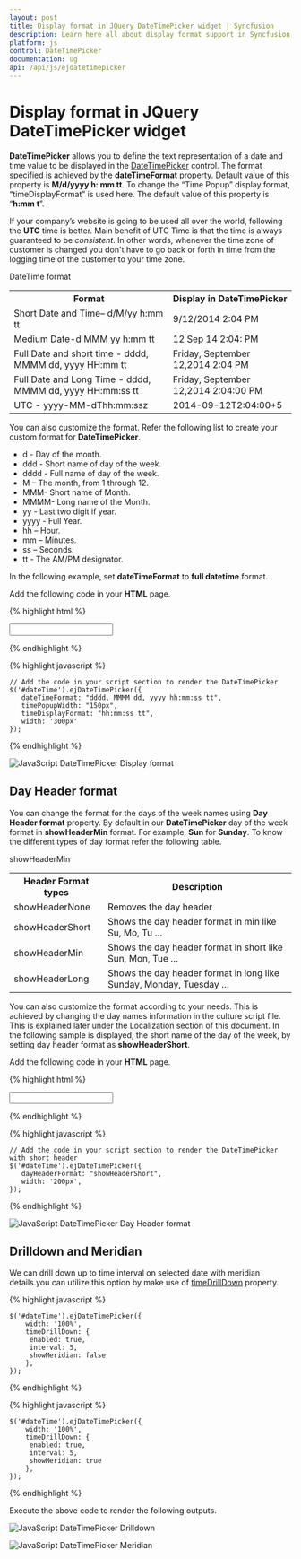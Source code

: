 ```yaml
---
layout: post
title: Display format in JQuery DateTimePicker widget | Syncfusion
description: Learn here all about display format support in Syncfusion JQuery DateTimePicker Control, its elements, and more.
platform: js
control: DateTimePicker
documentation: ug
api: /api/js/ejdatetimepicker
---
```


# Display format in JQuery DateTimePicker widget

**DateTimePicker** allows you to define the text representation of a date and time value to be displayed in the [DateTimePicker](https://www.syncfusion.com/javascript-ui-controls/js-datetime-picker) control. The format specified is achieved by the **dateTimeFormat** property. Default value of this property is **M/d/yyyy h: mm tt**. To change the “Time Popup” display format, “timeDisplayFormat” is used here. The default value of this property is “**h:mm t**”. 

If your company’s website is going to be used all over the world, following the **UTC** time is better. Main benefit of UTC Time is that the time is always guaranteed to be _consistent_. In other words, whenever the time zone of customer is changed you don't have to go back or forth in time from the logging time of the customer to your time zone.

DateTime format

<table>
   <tr>
      <th>
         Format
      </th>
      <th>
         Display in DateTimePicker
      </th>
   </tr>
   <tr>
      <td>
         Short Date and Time– d/M/yy h:mm tt
      </td>
      <td>
         9/12/2014 2:04 PM
      </td>
   </tr>
   <tr>
      <td>
         Medium Date-d MMM yy h:mm tt
      </td>
      <td>
         12 Sep 14 2:04: PM
      </td>
   </tr>
   <tr>
      <td>
         Full Date and short time - dddd, MMMM dd, yyyy HH:mm tt
      </td>
      <td>
         Friday, September 12,2014 2:04 PM
      </td>
   </tr>
   <tr>
      <td>
         Full Date and Long Time - dddd, MMMM dd, yyyy HH:mm:ss tt
      </td>
      <td>
         Friday, September 12,2014 2:04:00 PM
      </td>
   </tr>
   <tr>
      <td>
         UTC - yyyy-MM-dThh:mm:ssz
      </td>
      <td>
         2014-09-12T2:04:00+5
      </td>
   </tr>
</table>


You can also customize the format. Refer the following list to create your custom format for **DateTimePicker**.

* d - Day of the month.
* ddd - Short name of day of the week.
* dddd - Full name of day of the week.
* M – The month, from 1 through 12.
* MMM- Short name of Month.
* MMMM- Long name of the Month.
* yy - Last two digit if year.
* yyyy - Full Year.
* hh – Hour.
* mm – Minutes.
* ss – Seconds.
* tt - The AM/PM designator.


In the following example, set **dateTimeFormat** to **full datetime** format.

Add the following code in your **HTML** page.



{% highlight html %}
  
<div class="control">
   <input type="text" id="dateTime" />
</div>

{% endhighlight %}


{% highlight javascript %}

    // Add the code in your script section to render the DateTimePicker
    $('#dateTime').ejDateTimePicker({
       dateTimeFormat: "dddd, MMMM dd, yyyy hh:mm:ss tt",
       timePopupWidth: "150px",
       timeDisplayFormat: "hh:mm:ss tt",
       width: '300px'
    });

{% endhighlight %}


![JavaScript DateTimePicker Display format](Display-format_images/Display-format_img1.png)


## Day Header format

You can change the format for the days of the week names using **Day Header format** property. By default in our **DateTimePicker** day of the week format in **showHeaderMin** format. For example, **Sun** for **Sunday**. To know the different types of day format refer the following table.

showHeaderMin

<table>
   <tr>
      <th>
         Header Format types 
      </th>
      <th>
         Description
      </th>
   </tr>
   <tr>
      <td>
         showHeaderNone
      </td>
      <td>
         Removes the day header
      </td>
   </tr>
   <tr>
      <td>
         showHeaderShort
      </td>
      <td>
         Shows the day header format in min like Su, Mo, Tu …
      </td>
   </tr>
   <tr>
      <td>
         showHeaderMin
      </td>
      <td>
         Shows the day header format in short like Sun, Mon, Tue …
      </td>
   </tr>
   <tr>
      <td>
         showHeaderLong
      </td>
      <td>
         Shows the day header format in long like Sunday, Monday, Tuesday …
      </td>
   </tr>
</table>


You can also customize the format according to your needs. This is achieved by changing the day names information in the culture script file. This is explained later under the Localization section of this document. In the following sample is displayed, the short name of the day of the week, by setting day header format as **showHeaderShort**.

Add the following code in your **HTML** page.



{% highlight html %}
  
<div class="control">
   <input type="text" id="dateTime" />
</div>

{% endhighlight %}


{% highlight javascript %}

    // Add the code in your script section to render the DateTimePicker with short header
    $('#dateTime').ejDateTimePicker({
       dayHeaderFormat: "showHeaderShort",
       width: '200px',
    });

{% endhighlight %}
  

![JavaScript DateTimePicker Day Header format](Display-format_images/Display-format_img2.png)

## Drilldown and Meridian

We can drill down up to time interval on selected date with meridian details.you can utilize this option by make use of [timeDrillDown](https://help.syncfusion.com/api/js/ejdatetimepicker#members:timedrilldown) property.

{% highlight javascript %}
    
    $('#dateTime').ejDateTimePicker({
        width: '100%',
        timeDrillDown: {
         enabled: true,
         interval: 5,
         showMeridian: false
        },
    });

{% endhighlight %}

{% highlight javascript %}

    $('#dateTime').ejDateTimePicker({
        width: '100%',
        timeDrillDown: {
         enabled: true,
         interval: 5,
         showMeridian: true
        },
    });

{% endhighlight %}

Execute the above code to render the following outputs.

![JavaScript DateTimePicker Drilldown](Display-format_images/Display-format_img3.png)

![JavaScript DateTimePicker Meridian](Display-format_images/Display-format_img4.png)
